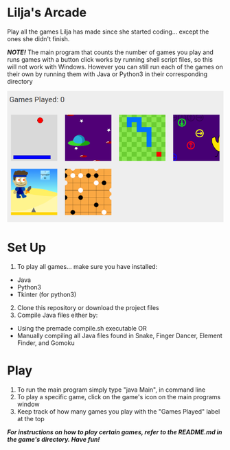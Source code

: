 # Lilja's Arcade
Play all the games Lilja has made since she started coding... except the ones she didn't finish.

***NOTE!***
The main program that counts the number of games you play and runs games with a button click works by running shell script files, 
so this will not work with Windows. However you can still run each of the games on their own by running them with Java or Python3 in their corresponding directory

![alt text](https://github.com/LiljaKiiski/Arcade/blob/master/images/cover.png)

# Set Up
1. To play all games... make sure you have installed:
- Java 
- Python3
- Tkinter (for python3)
2. Clone this repository or download the project files
3. Compile Java files either by:
- Using the premade compile.sh executable OR
- Manually compiling all Java files found in Snake, Finger Dancer, Element Finder, and Gomoku

# Play
1. To run the main program simply type "java Main", in command line
2. To play a specific game, click on the game's icon on the main programs window
3. Keep track of how many games you play with the "Games Played" label at the top

***For instructions on how to play certain games, refer to the README.md in the game's directory. Have fun!***
